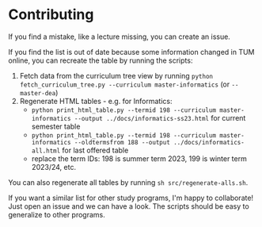 # Contributing
If you find a mistake, like a lecture missing, you can create an issue.

If you find the list is out of date because some information changed in TUM online, you can recreate the table by running the scripts:

1. Fetch data from the curriculum tree view by running `python fetch_curriculum_tree.py --curriculum master-informatics` (or `--master-dea`)
2. Regenerate HTML tables - e.g. for Informatics:
    - `python print_html_table.py --termid 198 --curriculum master-informatics --output ../docs/informatics-ss23.html` for current semester table
    - `python print_html_table.py --termid 198 --curriculum master-informatics --oldtermsfrom 188 --output ../docs/informatics-all.html` for last offered table
    - replace the term IDs: 198 is summer term 2023, 199 is winter term 2023/24, etc.
    
You can also regenerate all tables by running `sh src/regenerate-alls.sh`.

If you want a similar list for other study programs, I'm happy to collaborate! Just open an issue and we can have a look. The scripts should be easy to generalize to other programs.

